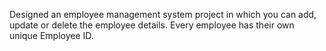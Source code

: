 Designed an employee management system project in which you can add, update or delete the employee details. Every employee has their own unique Employee ID.
